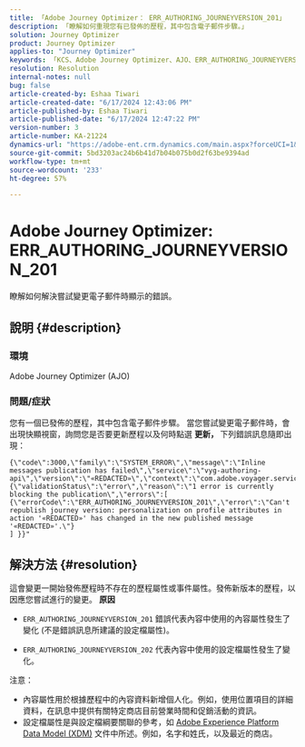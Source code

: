 ```yaml
---
title: 「Adobe Journey Optimizer： ERR_AUTHORING_JOURNEYVERSION_201」
description: 「瞭解如何重現您有已發佈的歷程，其中包含電子郵件步驟。」
solution: Journey Optimizer
product: Journey Optimizer
applies-to: "Journey Optimizer"
keywords: 「KCS、Adobe Journey Optimizer、AJO、ERR_AUTHORING_JOURNEYVERSION_201、歷程未發佈」
resolution: Resolution
internal-notes: null
bug: false
article-created-by: Eshaa Tiwari
article-created-date: "6/17/2024 12:43:06 PM"
article-published-by: Eshaa Tiwari
article-published-date: "6/17/2024 12:47:22 PM"
version-number: 3
article-number: KA-21224
dynamics-url: "https://adobe-ent.crm.dynamics.com/main.aspx?forceUCI=1&pagetype=entityrecord&etn=knowledgearticle&id=1e8fe522-a72c-ef11-840a-6045bd029b18"
source-git-commit: 5bd3203ac24b6b41d7b04b075b0d2f63be9394ad
workflow-type: tm+mt
source-wordcount: '233'
ht-degree: 57%

---
```


# Adobe Journey Optimizer: ERR_AUTHORING_JOURNEYVERSION_201


瞭解如何解決嘗試變更電子郵件時顯示的錯誤。

## 說明 {#description}


### <b>環境</b>

Adobe Journey Optimizer (AJO)

### <b>問題/症狀</b>

您有一個已發佈的歷程，其中包含電子郵件步驟。 當您嘗試變更電子郵件時，會出現快顯視窗，詢問您是否要更新歷程以及何時點選 <b>更新， </b>下列錯誤訊息隨即出現：


```
{\"code\":3000,\"family\":\"SYSTEM_ERROR\",\"message\":\"Inline messages publication has failed\",\"service\":\"vyg-authoring-api\",\"version\":\"«REDACTED»\",\"context\":\"com.adobe.voyager.service.authoring.restapis.v1_0.JourneyVersionsService:1864\",\"uid\":\"«REDACTED»\",\"extraInfo\":{\"validationStatus\":\"error\",\"reason\":\"1 error is currently blocking the publication\",\"errors\":[ 
{\"errorCode\":\"ERR_AUTHORING_JOURNEYVERSION_201\",\"error\":\"Can't republish journey version: personalization on profile attributes in action '«REDACTED»' has changed in the new published message '«REDACTED»'.\"}
] }}"
```



## 解決方法 {#resolution}


這會變更一開始發佈歷程時不存在的歷程屬性或事件屬性。發佈新版本的歷程，以因應您嘗試進行的變更。
<b>原因</b>
- `ERR_AUTHORING_JOURNEYVERSION_201` 錯誤代表內容中使用的內容屬性發生了變化 (不是錯誤訊息所建議的設定檔屬性)。


- `ERR_AUTHORING_JOURNEYVERSION_202` 代表內容中使用的設定檔屬性發生了變化。


注意：

- 內容屬性用於根據歷程中的內容資料新增個人化。例如，使用位置項目的詳細資料，在訊息中提供有關特定商店目前營業時間和促銷活動的資訊。
- 設定檔屬性是與設定檔綱要關聯的參考，如 [Adobe Experience Platform Data Model (XDM)](https://experienceleague.adobe.com/docs/experience-platform/xdm/home.html?lang=zh-Hant) 文件中所述。例如，名字和姓氏，以及最近的商店。

